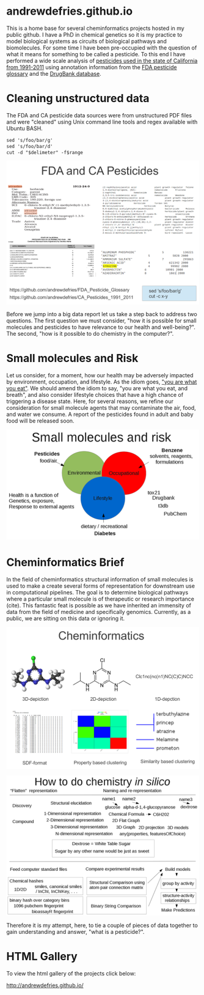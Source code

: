 andrewdefries.github.io
=======================

This is a home base for several cheminformatics projects hosted in my public github. I have a PhD in chemical genetics so it is my practice to model biological systems as circuits of biological pathways and biomolecules. For some time I have been pre-occupied with the question of what it means for something to be called a pesticide. To this end I have performed a wide scale analysis of [pesticides used in the state of California from 1991-2011](https://github.com/andrewdefries/CA_Pesticides_1991_2011 "CA_Pesticides_1991_2011 Github!") using annotation information from the [FDA pesticide glossary](https://github.com/andrewdefries/FDA_Pesticide_Glossary "FDA_Pesticide_Glossary Github!") and the [DrugBank database](http://www.drugbank.ca/downloads#structures "DrugBank.ca Structure Download").

Cleaning unstructured data
==========================
The FDA and CA pesticide data sources were from unstructured PDF files and were "cleaned" using Unix command line tools and regex available with Ubuntu BASH.

```
sed 's/foo/bar/g'
sed 's/foo/bar/d'
cut -d "$delimeter" -f$range
```

![unstructured PDF files](https://github.com/andrewdefries/andrewdefries.github.io/blob/master/Images/FDA_and_CA_Pesticides_UnstructuredText.png "Representative view of original source material")



Before we jump into a big data report let us take a step back to address two questions. The first question we must consider, "how it is possible for small molecules and pesticides to have relevance to our health and well-being?". The second, "how is it possible to do chemistry in the computer?".

Small molecules and Risk
========================

Let us consider, for a moment, how our health may be adversely impacted by environment, occupation, and lifestyle. As the idiom goes, ["you are what you eat"](https://github.com/andrewdefries/YAWYE "YAWYE Github!"). We should amend the idiom to say, "you are what you eat, and breath", and also consider lifestyle choices that have a high chance of triggering a disease state. Here, for several reasons, we refine our consideration for small molecule agents that may contaminate the air, food, and water we consume. A report of the pesticides found in adult and baby food will be released soon.  


![Small molecules and Risk](https://github.com/andrewdefries/andrewdefries.github.io/blob/master/Images/SmallMoleculesAndRisk.png "Let us consider the big picture of small problems")

Cheminformatics Brief 
=============================

In the field of cheminformatics structural information of small molecules is used to make a create several forms of representation for downstream use in computational pipelines. The goal is to determine biological pathways where a particular small molecule is of therapeutic or research importance (cite). This fantastic feat is possible as we have inherited an immensity of data from the field of medicine and specifically genomics. Currently, as a public, we are sitting on this data or ignoring it. 

![Cheminformatics Brief](https://github.com/andrewdefries/andrewdefries.github.io/blob/master/Images/CheminformaticsOverview_01.png)

![Cheminformatics Brief](https://github.com/andrewdefries/andrewdefries.github.io/blob/master/Images/CheminformaticsOverview_02.png)


Therefore it is my attempt, here, to tie a couple of pieces of data together to gain understanding and answer, "what is a pesticide?".




HTML Gallery
=============
To view the html gallery of the projects click below:

http://andrewdefries.github.io/


